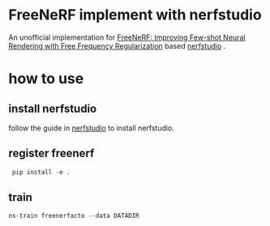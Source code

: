 # FreeNeRF implement with nerfstudio
An unofficial implementation for  [FreeNeRF: Improving Few-shot Neural Rendering with Free Frequency Regularization](https://arxiv.org/abs/2303.07418) based [nerfstudio](https://github.com/nerfstudio-project/nerfstudio) .

# how to use 

## install nerfstudio

follow the guide in [nerfstudio](https://github.com/nerfstudio-project/nerfstudio) to install nerfstudio.


## register freenerf

```python
 pip install -e .  
 ```

## train 

```python 
ns-train freenerfacto --data DATADIR
```

